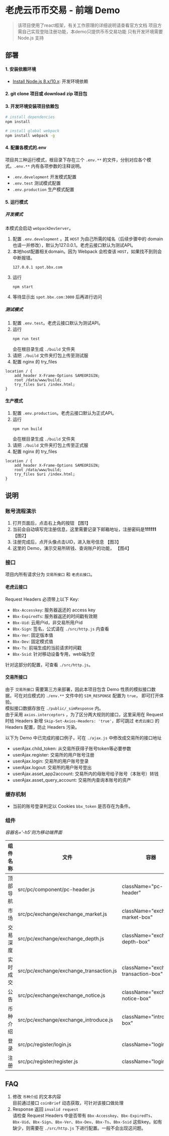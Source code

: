 # 老虎云币币交易 - 前端 Demo

> 该项目使用了react框架，有关工作原理的详细说明请查看官方文档
> 项目方需自己实现登陆注册功能，本demo只提供币币交易功能
> 只有开发环境需要 Node.js 支持

## 部署

#### 1. 安装依赖环境

-   [Install Node.js 8.x/10.x](http://nodejs.org): 开发环境依赖

#### 2. git clone 项目或 download zip 项目包

#### 3. 开发环境安装项目依赖包

``` bash
# install dependencies
npm install

# install global webpack
npm install webpack -g
```

#### 4. 配置各模式的.env

项目共三种运行模式，根目录下存在三个 `.env.**` 的文件，分别对应各个模式。`.env.**` 内有各项参数的注释说明。
- `.env.development` 开发模式配置
- `.env.test` 测试模式配置
- `.env.production` 生产模式配置

#### 5. 运行模式

##### 开发模式

本模式会启动 `webpackDevServer`。

1.  配置 `.env.development` 。其 `HOST` 为自己所需的域名（后续步骤中的 domain 也请一并修改），默认为127.0.0.1。老虎云接口默认为测试API。
2.  本地host配置相关domain。因为 Webpack 会检查该 `HOST`，如果找不到则会中断报错。
    ```
    127.0.0.1 spot.bbx.com
    ```
3.  运行
    ```bash
    npm start
    ```
4.  等待显示出 `spot.bbx.com:3000` 后再进行访问

##### 测试模式

1.  配置 `.env.test`。老虎云接口默认为测试API。
2.  运行
    ```bash
    npm run test
    ```
    会在根目录生成 `./build` 文件夹
3.  请把 `./build` 文件夹打包上传至测试服
4.  配置 nginx 的 try_files
```
location / {
    add_header X-Frame-Options SAMEORIGIN;
    root /data/www/build;
    try_files $uri /index.html;
}
```

#### 生产模式

1.  配置 `.env.production`。老虎云接口默认为正式API。
2.  运行
    ```bash
    npm run build
    ```
    会在根目录生成 `./build` 文件夹
3.  请把 `./build` 文件夹打包上传至正式服
4.  配置 nginx 的 try_files
```
location / {
    add_header X-Frame-Options SAMEORIGIN;
    root /data/www/build;
    try_files $uri /index.html;
}
```

## 说明

### 账号流程演示

1. 打开页面后，点击右上角的按钮
【图1】
2. 当前会自动填写完注册信息，这里需要记录下邮箱地址，注册密码是**111111**
【图2】
3. 注册完成后，点开头像点击UID，进入账号信息
【图3】
4. 这里的 Demo，演示交易所转钱、查询账户的功能，
【图4】

### 接口

项目内所有请求分为 `交易所接口` 和 `老虎云接口`。  

#### 老虎云接口

Request Headers 必须带上以下 Key:

- `Bbx-Accesskey`: 服务器返还的 access key
- `Bbx-ExpiredTs`: 服务器返还的时间戳有效期
- `Bbx-Uid`: 云用户id，非交易所用户id
- `Bbx-Sign`: 签名，公式请在 `./src/http.js` 内查看
- `Bbx-Ver`: 固定版本值
- `Bbx-Dev`: 固定模式值
- `Bbx-Ts`: 前端生成的当前请求时间戳
- `Bbx-Ssid`: 针对移动设备专用，web端为空

针对这部分的配置，可查看 `./src/http.js`。

#### 交易所接口

由于 `交易所接口` 需要第三方来部署，因此本项目包含 Demo 性质的模拟接口数据，可在对应模式的 `./env.**` 文件中的 `SIM_RESPONSE` 配置为 `true`， 即可打开体验。  
模拟接口数据存放在 `./public/_simResponse` 内。  
由于采用 `axios.interceptors` ，为了区分两大规则的接口，这里采用在
 Request 时给 Headers 新增 `Skip-Set-Axios-Headers: 'true'`，即可跳过 `老虎云接口` 的 Headers 配置，防止 Headers 污染。

以下为 Demo 中已完成的接口例子，可在 `./ajax.js` 中修改成交易所的接口地址

- userAjax.child_token: 从交易所获得子账号token等必要参数
- userAjax.register: 交易所的用户账号注册
- userAjax.login: 交易所的用户账号登录
- userAjax.logout: 交易所的用户账号登出
- userAjax.asset_app2account: 交易所内的母账号给子账号（本账号）转钱
- userAjax.asset_query_account: 交易所内查询本账号的资产

### 缓存机制

- 当前的账号登录判定以 Cookies `bbx_token` 是否存在为条件。

### 组件

*容器名+'-h5'则为移动端界面*

| 组件名称 | 文件 | 容器 |
|----------|-----------------------------------------|--------------------------------------|
| 顶部导航 | src/pc/component/pc-header.js | className="pc-header" |
| 市场 | src/pc/exchange/exchange_market.js | className="exchange-market-box" |
| 交易深度 | src/pc/exchange/exchange_depth.js | className="exchange-depth-box" |
| 实时成交 | src/pc/exchange/exchange_transaction.js | className="exchange-transaction-box" |
| 公告 | src/pc/exchange/exchange_notice.js | className="exchange-notice-box" |
| 币种介绍 | src/pc/exchange/exchange_introduce.js | className="introduce-box" |
| 登录 | src/pc/register/login.js | className="login-box" |
| 注册 | src/pc/register/register.js | className="login-box" |

## FAQ

1. 修改 `币种介绍` 的文本内容  
    目前通过接口 `coinBrief` 动态获取，可针对该接口做处理
2. Response 返回 `invalid request`  
    请检查 Request Headers 中是否带有 `Bbx-Accesskey`、`Bbx-ExpiredTs`、`Bbx-Uid`、`Bbx-Sign`、`Bbx-Ver`、`Bbx-Dev`、`Bbx-Ts`、`Bbx-Ssid` 这些key。如有缺少，则需要在 `./src/http.js` 下进行配置。一般不会出现这问题。
